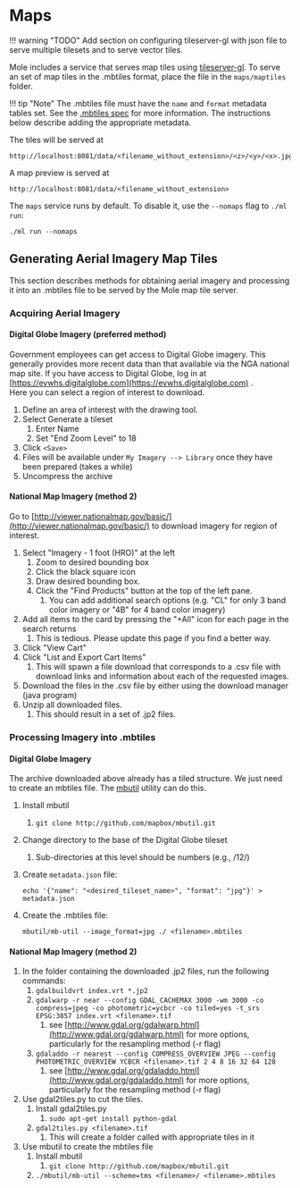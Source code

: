 # **Maps**

!!! warning  "TODO"
    Add section on configuring tileserver-gl with json file to serve multiple tilesets and to serve vector tiles.


Mole includes a service that serves map tiles using [tileserver-gl](https://github.com/klokantech/tileserver-gl). To 
serve an set of map tiles in the .mbtiles format, place the file in the `maps/maptiles` folder.  

!!! tip "Note"
    The .mbtiles file must have the `name` and `format` metadata tables set.  See the [.mbtiles spec](https://github.com/mapbox/mbtiles-spec/blob/master/1.3/spec.md) 
    for more information.  The instructions below describe adding the appropriate metadata.

The tiles will be served at 

    http://localhost:8081/data/<filename_without_extension>/<z>/<y>/<x>.jpg
    
A map preview is served at 

    http://localhost:8081/data/<filename_without_extension>

The `maps` service runs by default.  To disable it, use the `--nomaps` flag to `./ml run`:

    ./ml run --nomaps
    
## **Generating Aerial Imagery Map Tiles**

This section describes methods for obtaining aerial imagery and processing it into an .mbtiles file to be served by the 
Mole map tile server.

### **Acquiring Aerial Imagery** 
   
#### **Digital Globe Imagery (preferred method)**
 
Government employees can get access to Digital Globe imagery.  This generally provides more recent data than that available via the NGA
national map site. If you have access to Digital Globe, log in at  [https://evwhs.digitalglobe.com](https://evwhs.digitalglobe.com) .  
Here you can select a region of interest to download.
 
1. Define an area of interest with the drawing tool.
2. Select Generate a tileset
    1. Enter Name
    2. Set "End Zoom Level" to 18
3. Click `<Save>`
4. Files will be available under `My Imagery --> Library` once they have been prepared (takes a while)
5. Uncompress the archive

#### **National Map Imagery (method 2)**

Go to  [http://viewer.nationalmap.gov/basic/](http://viewer.nationalmap.gov/basic/)  to download imagery for region of interest.

1. Select "Imagery - 1 foot (HRO)" at the left
    1. Zoom to desired bounding box
    2. Click the black square icon 
    3. Draw desired bounding box.
    4. Click the "Find Products" button at the top of the left pane.
        1. You can add additional search options (e.g. "CL" for only 3 band color imagery or "4B" for 4 band color imagery) 
2. Add all items to the card by pressing the "+All" icon for each page in the search returns
    1. This is tedious. Please update this page if you find a better way.
3. Click "View Cart"
4. Click "List and Export Cart Items"
    1. This will spawn a file download that corresponds to a .csv file with download links and information about each of the
requested images.
5. Download the files in the .csv file by either using the download manager (java program) 
6. Unzip all downloaded files.
    1. This should result in a set of .jp2 files.


### **Processing Imagery into .mbtiles** 

#### **Digital Globe Imagery**

The archive downloaded above already has a tiled structure.  We just need to create an mbtiles file.  The 
[mbutil](https://github.com/mapbox/mbutil) utility can do this.

1. Install mbutil
    1. `git clone http://github.com/mapbox/mbutil.git`
2. Change directory to the base of the Digital Globe tileset
    1. Sub-directories at this level should be numbers (e.g., /12/)
3. Create `metadata.json` file:

     `echo '{"name": "<desired_tileset_name>", "format": "jpg"}' > metadata.json`

4. Create the .mbtiles file:

    `mbutil/mb-util --image_format=jpg ./ <filename>.mbtiles`


#### **National Map Imagery (method 2)**
1. In the folder containing the downloaded .jp2 files, run the following commands:
    1. `gdalbuildvrt index.vrt *.jp2`
    2. `gdalwarp -r near --config GDAL_CACHEMAX 3000 -wm 3000 -co compress=jpeg -co photometric=ycbcr -co tiled=yes -t_srs
EPSG:3857 index.vrt <filename>.tif`
        1. see  [http://www.gdal.org/gdalwarp.html](http://www.gdal.org/gdalwarp.html) for more options, particularly for 
        the resampling method (-r flag)
    3. `gdaladdo -r nearest --config COMPRESS_OVERVIEW JPEG --config PHOTOMETRIC_OVERVIEW YCBCR <filename>.tif 2 4 8 16
32 64 128`
        1. see  [http://www.gdal.org/gdaladdo.html](http://www.gdal.org/gdaladdo.html) for more options, particularly for 
        the resampling method (-r flag)
2. Use gdal2tiles.py to cut the tiles.
    1. Install gdal2tiles.py 
        1. `sudo apt-get install python-gdal`
    2. `gdal2tiles.py <filename>.tif`
        1. This will create a folder called <filename> with appropriate tiles in it
3. Use mbutil to create the mbtiles file
    1. Install mbutil
        1. `git clone http://github.com/mapbox/mbutil.git`
    1. `./mbutil/mb-util --scheme=tms <filename>/ <filename>.mbtiles`

